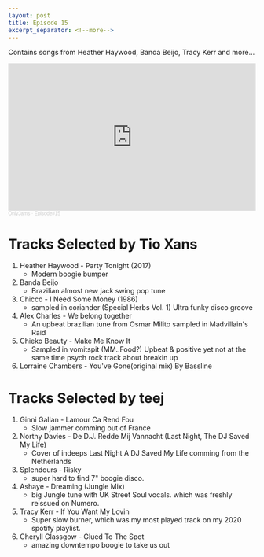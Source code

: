 ```yaml
---
layout: post
title: Episode 15
excerpt_separator: <!--more-->
---
```

Contains songs from Heather Haywood, Banda Beijo, Tracy Kerr and more...

<iframe width="100%" height="300" scrolling="no" frameborder="no" allow="autoplay" src="https://w.soundcloud.com/player/?url=https%3A//api.soundcloud.com/tracks/963072796&color=%23ff5500&auto_play=false&hide_related=false&show_comments=true&show_user=true&show_reposts=false&show_teaser=true&visual=true"></iframe><div style="font-size: 10px; color: #cccccc;line-break: anywhere;word-break: normal;overflow: hidden;white-space: nowrap;text-overflow: ellipsis; font-family: Interstate,Lucida Grande,Lucida Sans Unicode,Lucida Sans,Garuda,Verdana,Tahoma,sans-serif;font-weight: 100;"><a href="https://soundcloud.com/onlyjamsradio" title="OnlyJams" target="_blank" style="color: #cccccc; text-decoration: none;">OnlyJams</a> · <a href="https://soundcloud.com/onlyjamsradio/episode15" title="Episode#15" target="_blank" style="color: #cccccc; text-decoration: none;">Episode#15</a></div>

# Tracks Selected by Tio Xans 

1. Heather Haywood - Party Tonight (2017)
    * Modern boogie bumper
2. Banda Beijo 
    * Brazilian almost new jack swing pop tune 
3. Chicco - I Need Some Money (1986)
    * sampled in coriander (Special Herbs Vol. 1) Ultra funky disco groove
4. Alex Charles - We belong together
    * An upbeat brazilian tune from Osmar Milito sampled in Madvillain's Raid
5. Chieko Beauty - Make Me Know It
    * Sampled in vomitspit (MM..Food?) Upbeat & positive yet not at the same time psych rock track about breakin up
6. Lorraine Chambers - You've Gone(original mix) By Bassline

# Tracks Selected by teej

1. Ginni Gallan - Lamour Ca Rend Fou
    * Slow jammer comming out of France
2. Northy Davies - De D.J. Redde Mij Vannacht (Last Night, The DJ Saved My Life)
    * Cover of indeeps Last Night A DJ Saved My Life comming from the Netherlands
3. Splendours - Risky
    * super hard to find 7" boogie disco.
4. Ashaye - Dreaming (Jungle Mix)
    * big Jungle tune with UK Street Soul vocals. which was freshly reissued on Numero.
5. Tracy Kerr - If You Want My Lovin
    * Super slow burner, which was my most played track on my 2020 spotify playlist.
6. Cheryll Glassgow - Glued To The Spot
    * amazing downtempo boogie to take us out 
